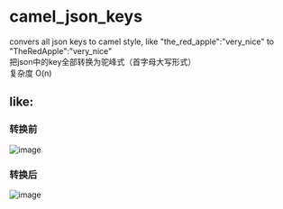 # camel_json_keys
convers all json keys to camel style, like "the_red_apple":"very_nice" to "TheRedApple":"very_nice"    
把json中的key全部转换为驼峰式（首字母大写形式）    
复杂度  O(n)    

## like:    
### 转换前   
![image](http://anaou.com/photolink/cameljsonkeys/qian.png)   

### 转换后      
![image](http://anaou.com/photolink/cameljsonkeys/hou.png)   
